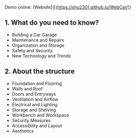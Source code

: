 Demo online: [Website]([(https://shu2301.github.io/WebCar/])

## 1. What do you need to know?
  - Building a Car Garage
  - Maintenance and Repairs
  - Organization and Storage
  - Safety and Security
  - New Technology and Trends


## 2. About the structure
  - Foundation and Flooring
  - Walls and Roof
  - Doors and Entryways
  - Ventilation and Airflow
  - Electrical and Lighting
  - Storage and Shelving
  - Workbench and Workspace
  - Security Measures
  - Accessibility and Layout
  - Aesthetics
